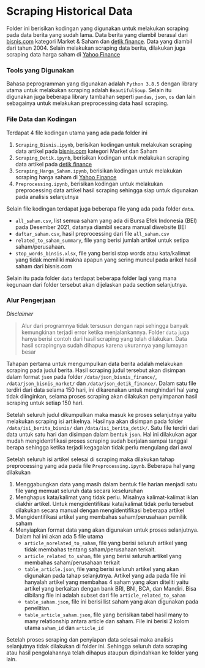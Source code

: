 # Scraping Historical Data

Folder ini berisikan kodingan yang digunakan untuk melakukan scraping pada data berita yang sudah lama. Data berita yang diambil berasal dari [bisnis.com](http://bisnis.com/) kategori Market & Saham dan [detik finance](https://finance.detik.com/). Data yang diambil dari tahun 2004. Selain melakukan scraping data berita, dilakukan juga scraping data harga saham di [Yahoo Finance](https://finance.yahoo.com/)

### Tools yang Digunakan

Bahasa peprogramman yang digunakan adalah `Python 3.8.5` dengan library utama untuk melakukan scraping adalah `BeautifulSoup`. Selain itu digunakan juga beberapa library tambahan seperti `pandas`, `json`, `os` dan lain sebagainya untuk melakukan preprocessing data hasil scraping. 

### File Data dan Kodingan

Terdapat 4 file kodingan utama yang ada pada folder ini

1. `Scraping_Bisnis.ipynb`, berisikan kodingan untuk melakukan scraping data artikel pada [bisnis.com](http://bisnis.com/) kategori Market dan Saham
2. `Scraping_Detik.ipynb`, berisikan kodingan untuk melakukan scraping data artikel pada [detik finance](https://finance.detik.com/)
3. `Scraping_Harga_Saham.ipynb`, berisikan kodingan untuk melakukan scraping harga saham di [Yahoo Finance](https://finance.yahoo.com/)
4. `Preprocessing.ipynb`, berisikan kodingan untuk melakukan preprocessing data artikel hasil scraping sehingga siap untuk digunakan pada analisis selanjutnya

Selain file kodingan terdapat juga beberapa file yang ada pada folder `data`.
- `all_saham.csv`, list semua saham yang ada di Bursa Efek Indonesia (BEI) pada Desember 2021, datanya diambil secara manual diwebsite BEI
- `daftar_saham.csv`, hasil preprocessing dari file `all_saham.csv`
- `related_to_saham_summary`, file yang berisi jumlah artikel untuk setipa saham/perusahaan.
- `stop_words_binsis.xlsx`, file yang berisi stop words atau kata/kalimat yang tidak memiliki makna apapun yang sering muncul pada arikel hasil saham dari bisnis.com

Selain itu pada folder `data` terdapat beberapa folder lagi yang mana kegunaan dari folder tersebut akan dijelaskan pada section selanjutnya.


### Alur Pengerjaan

*Disclaimer*
> Alur dari programnya tidak tersusun dengan rapi sehingga banyak kemungkinan terjadi error ketika menjalankannya. Folder `data` juga hanya berisi contoh dari hasil scraping yang telah dilakukan. Data hasil scrapingnya sudah dihapus karena ukurannya yang lumayan besar

Tahapan pertama untuk mengumpulkan data berita adalah melakukan scraping pada judul berita. Hasil scraping judul tersebut akan disimpan dalam format `json` pada folder `/data/json_bisnis_finance/`, `/data/json_bisnis_market/` dan `/data/json_detik_finance/`. Dalam satu file terdiri dari data selama 150 hari, ini dikarenakan untuk menghindari hal yang tidak diinginkan, selama proses scraping akan dilakukan penyimpanan hasil scraping untuk setiap 150 hari.

Setelah seluruh judul dikumpulkan maka masuk ke proses selanjutnya yaitu melakukan scraping isi artikelnya. Hasilnya akan disimpan pada folder `/data/isi_berita_bisnis/` dan `/data/isi_berita_detik/`. Satu file terdiri dari data untuk satu hari dan disimpan dalam bentuk `json`. Hal ini dilakukan agar mudah mengidentifikasi proses scraping sudah berjalan sampai tanggal berapa sehingga ketika terjadi kegagalan tidak perlu mengulang dari awal

Setelah seluruh isi artikel selesai di scraping maka dilakukan tahap preprocessing yang ada pada file `Preprocessing.ipynb`. Beberapa hal yang dilakukan

1. Menggabungkan data yang masih dalam bentuk file harian menjadi satu file yang memuat seluruh data secara keseluruhan
2. Menghapus kata/kalimat yang tidak perlu. Misalnya kalimat-kalimat iklan diakhir artikel. Untuk mengidentifikasi kata/kalimat tidak perlu tersebut dilakukan secara manual dengan mengidentifikasi beberapa artikel
3. Mengidentifikasi artikel yang membahas saham/perusahaan pemilik saham
4. Menyiapkan format data yang akan digunakan untuk proses selanjutnya. Dalam hal ini akan ada 5 file utama
    - `article_norelated_to_saham`, file yang berisi seluruh artikel yang tidak membahas tentang saham/perusahaan terkait.
    - `article_related_to_saham`, file yang berisi seluruh artikel yang membahas saham/perusahaan terkait
    - `table_article.json`, file yang berisi seluruh artikel yang akan digunakan pada tahap selanjutnya. Artikel yang ada pada file ini hanyalah artikel yang membahas 4 saham yang akan diteliti yaitu artikel yang berkaitan dengan bank BRI, BNI, BCA, dan Mandiri. Bisa dibilang file ini adalah subset dari file `article_related_to_saham`
    - `table_saham.json`, file ini berisi list saham yang akan digunakan pada penelitian.
    - `table_article_saham.json`, file yang berisikan tabel hasil many to many relationship antara article dan saham. File ini berisi 2 kolom utama `saham_id` dan `article_id`


Setelah proses scraping dan penyiapan data selesai maka analisis selanjutnya tidak dilakukan di folder ini. Sehingga seluruh data scraping atau hasil pengolahannya telah dihapus ataupun dipindahkan ke folder yang lain.